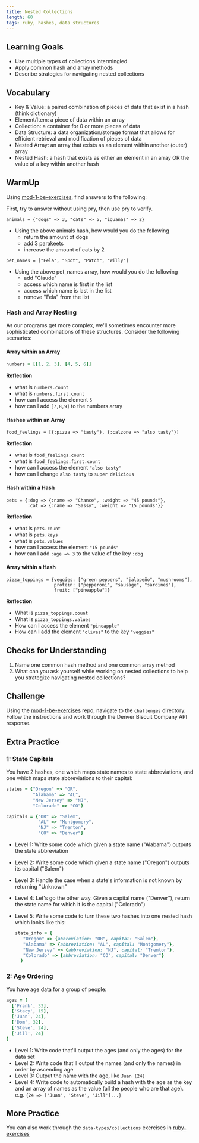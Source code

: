 ```yaml
---
title: Nested Collections
length: 60
tags: ruby, hashes, data structures
---
```


## Learning Goals

* Use multiple types of collections intermingled
* Apply common hash and array methods
* Describe strategies for navigating nested collections

## Vocabulary
* Key & Value: a paired combination of pieces of data that exist in a hash (think dictionary)
* Element/Item: a piece of data within an array
* Collection: a container for 0 or more pieces of data
* Data Structure: a data organization/storage format that allows for efficient retrieval and modification of pieces of data
* Nested Array: an array that exists as an element within another (outer) array
* Nested Hash: a hash that exists as either an element in an array OR the value of a key within another hash


## WarmUp

Using [mod-1-be-exercises](https://github.com/turingschool-examples/mod-1-be-exercises/tree/main/lessons/nested_collections/Examples), find answers to the following: 

First, try to answer without using pry, then use pry to verify.

`animals = {"dogs" => 3, "cats" => 5, "iguanas" => 2}`
* Using the above animals hash, how would you do the following
   * return the amount of dogs
   * add 3 parakeets
   * increase the amount of cats by 2

`pet_names = ["Fela", "Spot", "Patch", "Willy"]`
* Using the above pet_names array, how would you do the following
   * add "Claude"
   * access which name is first in the list
   * access which name is last in the list
   * remove "Fela" from the list

### Hash and Array Nesting

As our programs get more complex, we'll sometimes encounter more sophisticated combinations of these structures. Consider the following scenarios:

#### Array within an Array

```ruby
numbers = [[1, 2, 3], [4, 5, 6]]
```
**Reflection**
* what is `numbers.count`
* what is `numbers.first.count`
* how can I access the element `5`
* how can I add `[7,8,9]` to the numbers array

#### Hashes within an Array

```
food_feelings = [{:pizza => "tasty"}, {:calzone => "also tasty"}]
```
**Reflection**
* what is `food_feelings.count`
* what is `food_feelings.first.count`
* how can I access the element `"also tasty"`
* how can I change `also tasty` to `super delicious`

#### Hash within a Hash

```
pets = {:dog => {:name => "Chance", :weight => "45 pounds"},
        :cat => {:name => "Sassy", :weight => "15 pounds"}}
```
**Reflection**
* what is `pets.count`
* what is `pets.keys`
* what is `pets.values`
* how can I access the element `"15 pounds"`
* how can I add `:age => 3` to the value of the key `:dog`

#### Array within a Hash
```
pizza_toppings = {veggies: ["green peppers", "jalapeño", "mushrooms"],
                  protein: ["pepperoni", "sausage", "sardines"],
                  fruit: ["pineapple"]}
```

**Reflection**
* What is `pizza_toppings.count`
* What is `pizza_toppings.values`
* How can I access the element `"pineapple"`
* How can I add the element `"olives"` to the key `"veggies"`

## Checks for Understanding

1. Name one common hash method and one common array method
2. What can you ask yourself while working on nested collections to help you strategize navigating nested collections? 


## Challenge

Using the [mod-1-be-exercises](https://github.com/turingschool-examples/mod-1-be-exercises/tree/main/lessons/nested_collections) repo, navigate to the `challenges` directory. Follow the instructions and work through the Denver Biscuit Company API response.


## Extra Practice

### 1: State Capitals

You have 2 hashes, one which maps state names to state abbreviations,
and one which maps state abbreviations to their capital:

```ruby
states = {"Oregon" => "OR",
          "Alabama" => "AL",
          "New Jersey" => "NJ",
          "Colorado" => "CO"}

capitals = {"OR" => "Salem",
            "AL" => "Montgomery",
            "NJ" => "Trenton",
            "CO" => "Denver"}
```

* Level 1: Write some code which given a state name ("Alabama") outputs the state abbreviation
* Level 2: Write some code which given a state name ("Oregon") outputs
  its capital ("Salem")
* Level 3: Handle the case when a state's information is not known by
  returning "Unknown"
* Level 4: Let's go the other way. Given a capital name ("Denver"),
  return the state name for which it is the capital ("Colorado")
* Level 5: Write some code to turn these two hashes into one nested hash which looks like this:

    ```ruby
    state_info = {
       "Oregon" => {abbreviation: "OR", capital: "Salem"},
       "Alabama" => {abbreviation: "AL", capital: "Montgomery"},
       "New Jersey" => {abbreviation: "NJ", capital: "Trenton"},
       "Colorado" => {abbreviation: "CO", capital: "Denver"}
      }
    ```

### 2: Age Ordering

You have age data for a group of people:

```ruby
ages = [
  ['Frank', 33],
  ['Stacy', 15],
  ['Juan', 24],
  ['Dom', 32],
  ['Steve', 24],
  ['Jill', 24]
]
```

* Level 1: Write code that'll output the ages (and only the ages) for the data set
* Level 2: Write code that'll output the names (and only the names) in order by
ascending age
* Level 3: Output the name with the age, like `Juan (24)`
* Level 4: Write code to automatically build a hash with the age as the key and
an array of names as the value (all the people who are that age).
e.g. `{24 => ['Juan', 'Steve', 'Jill']...}`

## More Practice

You can also work through the `data-types/collections` exercises in [ruby-exercises](https://github.com/turingschool/ruby-exercises)
